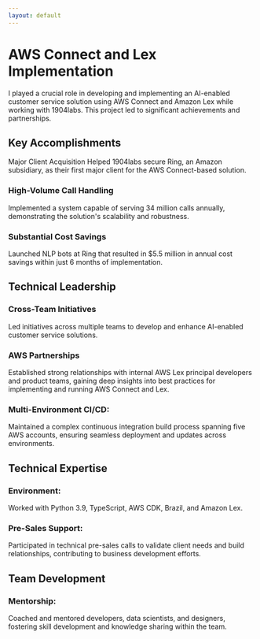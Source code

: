 ```yaml
---
layout: default
---
```



# AWS Connect and Lex Implementation


I played a crucial role in developing and implementing an AI-enabled customer service solution using AWS Connect and Amazon Lex while working with 1904labs. This project led to significant achievements and partnerships.
## Key Accomplishments
Major Client Acquisition
Helped 1904labs secure Ring, an Amazon subsidiary, as their first major client for the AWS Connect-based solution.

### High-Volume Call Handling
Implemented a system capable of serving 34 million calls annually, demonstrating the solution's scalability and robustness.

### Substantial Cost Savings
Launched NLP bots at Ring that resulted in $5.5 million in annual cost savings within just 6 months of implementation.
## Technical Leadership
### Cross-Team Initiatives
Led initiatives across multiple teams to develop and enhance AI-enabled customer service solutions.

### AWS Partnerships
Established strong relationships with internal AWS Lex principal developers and product teams, gaining deep insights into best practices for implementing and running AWS Connect and Lex.
### Multi-Environment CI/CD: 
Maintained a complex continuous integration build process spanning five AWS accounts, ensuring seamless deployment and updates across environments.

## Technical Expertise
### Environment: 
Worked with Python 3.9, TypeScript, AWS CDK, Brazil, and Amazon Lex.

### Pre-Sales Support: 
Participated in technical pre-sales calls to validate client needs and build relationships, contributing to business development efforts.

## Team Development
### Mentorship:
Coached and mentored developers, data scientists, and designers, fostering skill development and knowledge sharing within the team.

